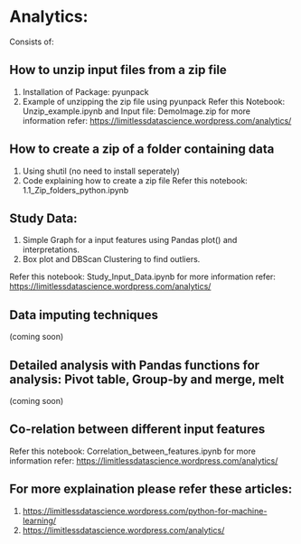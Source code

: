 # Analytics:

Consists of:
## How to unzip input files from a zip file
  1. Installation of Package: pyunpack
  2. Example of unzipping the zip file using pyunpack
  Refer this Notebook: Unzip_example.ipynb and Input file: DemoImage.zip
  for more information refer: https://limitlessdatascience.wordpress.com/analytics/
  
## How to create a zip of a folder containing data
  1. Using shutil (no need to install seperately)
  2. Code explaining how to create a zip file
  Refer this notebook: 1.1_Zip_folders_python.ipynb
  
## Study Data:
  1. Simple Graph for a input features using Pandas plot() and interpretations.  
  2. Box plot and DBScan Clustering to find outliers.
  
  Refer this notebook: Study_Input_Data.ipynb
  for more information refer: https://limitlessdatascience.wordpress.com/analytics/

## Data imputing techniques 
(coming soon)
## Detailed analysis with Pandas functions for analysis: Pivot table,  Group-by and merge, melt 
(coming soon)
## Co-relation between different input features

Refer this notebook: Correlation_between_features.ipynb
for more information refer: https://limitlessdatascience.wordpress.com/analytics/

## For more explaination please refer these articles: 
1. https://limitlessdatascience.wordpress.com/python-for-machine-learning/
2. https://limitlessdatascience.wordpress.com/analytics/

